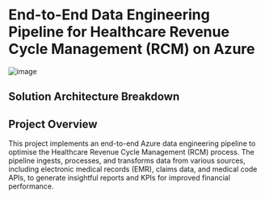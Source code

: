 # End-to-End Data Engineering Pipeline for Healthcare Revenue Cycle Management (RCM) on Azure

![image](https://github.com/user-attachments/assets/0eccd3a9-a819-4160-a827-5aa203f8dd45)


## Solution Architecture Breakdown







## Project Overview

This project implements an end-to-end Azure data engineering pipeline to optimise the Healthcare Revenue Cycle Management (RCM) process. The pipeline ingests, processes, and transforms data from various sources, including electronic medical records (EMR), claims data, and medical code APIs, to generate insightful reports and KPIs for improved financial performance.
